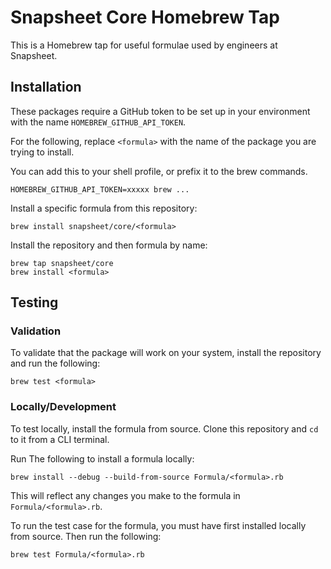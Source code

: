 # Snapsheet Core Homebrew Tap
This is a Homebrew tap for useful formulae used by engineers at Snapsheet.

## Installation
These packages require a GitHub token to be set up in your environment with the name `HOMEBREW_GITHUB_API_TOKEN`.

For the following, replace `<formula>` with the name of the package you are trying to install.

You can add this to your shell profile, or prefix it to the brew commands.
```
HOMEBREW_GITHUB_API_TOKEN=xxxxx brew ...
```

Install a specific formula from this repository:
```
brew install snapsheet/core/<formula>
```

Install the repository and then formula by name:
```
brew tap snapsheet/core
brew install <formula>
```

## Testing

### Validation
To validate that the package will work on your system, install the repository and run the following:
```
brew test <formula>
```

### Locally/Development
To test locally, install the formula from source. Clone this repository and `cd` to it from a CLI terminal.

Run The following to install a formula locally:
```
brew install --debug --build-from-source Formula/<formula>.rb
```

This will reflect any changes you make to the formula in `Formula/<formula>.rb`.

To run the test case for the formula, you must have first installed locally from source. Then run the following:
```
brew test Formula/<formula>.rb
```
